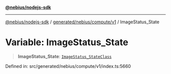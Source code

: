 [**@nebius/nodejs-sdk**](../../../../../README.md)

***

[@nebius/nodejs-sdk](../../../../../README.md) / [generated/nebius/compute/v1](../README.md) / ImageStatus\_State

# Variable: ImageStatus\_State

> **ImageStatus\_State**: [`ImageStatus_StateClass`](../type-aliases/ImageStatus_StateClass.md)

Defined in: src/generated/nebius/compute/v1/index.ts:5660
